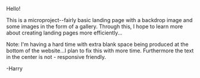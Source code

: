 Hello!

This is a microproject--fairly basic landing page with a backdrop image and some images in the form of a gallery. Through this, I hope to learn more about creating landing pages more efficiently...

Note: I'm having a hard time with extra blank space being produced at the bottom of the website...I plan to fix this with more time. Furthermore the text in the center is not - responsive friendly.

-Harry
